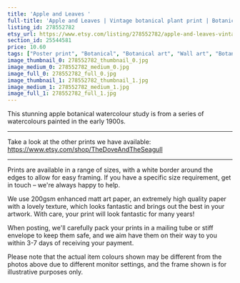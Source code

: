 ```yaml
---
title: 'Apple and Leaves '
full-title: 'Apple and Leaves | Vintage botanical plant print | Botanical prints, wall art, room decor, vintage print, watercolour | High quality print'
listing_id: 278552782
etsy_url: https://www.etsy.com/listing/278552782/apple-and-leaves-vintage-botanical-plant?utm_source=site&utm_medium=api&utm_campaign=api
section_id: 25544581
price: 10.60
tags: ["Poster print", "Botanical", "Botanical art", "Wall art", "Botanical poster", "Photograph", "Vintage", "Plant", "Watercolour", "Apple", "Fruit", "High quality print", "USDA Pomological"]
image_thumbnail_0: 278552782_thumbnail_0.jpg
image_medium_0: 278552782_medium_0.jpg
image_full_0: 278552782_full_0.jpg
image_thumbnail_1: 278552782_thumbnail_1.jpg
image_medium_1: 278552782_medium_1.jpg
image_full_1: 278552782_full_1.jpg
---
```

This stunning apple botanical watercolour study is from a series of watercolours painted in the early 1900s.

---

Take a look at the other prints we have available:
https://www.etsy.com/shop/TheDoveAndTheSeagull

---

Prints are available in a range of sizes, with a white border around the edges to allow for easy framing. If you have a specific size requirement, get in touch – we&#39;re always happy to help.

We use 200gsm enhanced matt art paper, an extremely high quality paper with a lovely texture, which looks fantastic and brings out the best in your artwork. With care, your print will look fantastic for many years!

When posting, we&#39;ll carefully pack your prints in a mailing tube or stiff envelope to keep them safe, and we aim have them on their way to you within 3-7 days of receiving your payment.

Please note that the actual item colours shown may be different from the photos above due to different monitor settings, and the frame shown is for illustrative purposes only.

